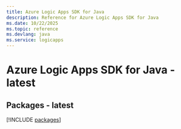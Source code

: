 ```yaml
---
title: Azure Logic Apps SDK for Java
description: Reference for Azure Logic Apps SDK for Java
ms.date: 10/22/2025
ms.topic: reference
ms.devlang: java
ms.service: logicapps
---
```

# Azure Logic Apps SDK for Java - latest
## Packages - latest
[!INCLUDE [packages](logic-apps-index.md)]